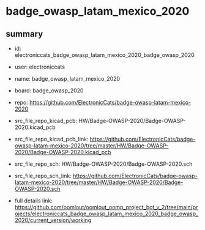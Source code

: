 # badge_owasp_latam_mexico_2020
 
## summary 
* id: electroniccats_badge_owasp_latam_mexico_2020_badge_owasp_2020
* user: electroniccats
* name: badge_owasp_latam_mexico_2020
* board: badge_owasp_2020
* repo: https://github.com/ElectronicCats/badge-owasp-latam-mexico-2020
* src_file_repo_kicad_pcb: HW/Badge-OWASP-2020/Badge-OWASP-2020.kicad_pcb
* src_file_repo_kicad_pcb_link: https://github.com/ElectronicCats/badge-owasp-latam-mexico-2020/tree/master/HW/Badge-OWASP-2020/Badge-OWASP-2020.kicad_pcb


* src_file_repo_sch: HW/Badge-OWASP-2020/Badge-OWASP-2020.sch
* src_file_repo_sch_link: https://github.com/ElectronicCats/badge-owasp-latam-mexico-2020/tree/master/HW/Badge-OWASP-2020/Badge-OWASP-2020.sch
* full details link: https://github.com/oomlout/oomlout_oomp_project_bot_v_2/tree/main/projects/electroniccats_badge_owasp_latam_mexico_2020_badge_owasp_2020/current_version/working  






